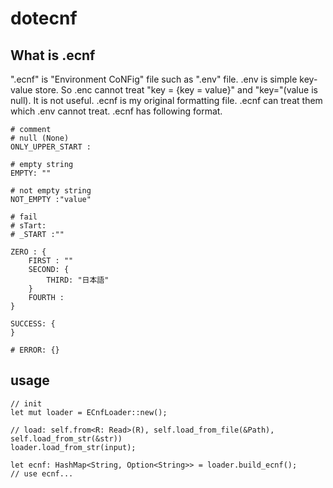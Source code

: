 # dotecnf
## What is .ecnf
".ecnf" is "Environment CoNFig" file such as ".env" file.
.env is simple key-value store. So .enc cannot treat "key = {key = value}" and "key="(value is null). It is not useful. 
.ecnf is my original formatting file. .ecnf can treat them which .env cannot treat.
.ecnf has following format.

```
# comment
# null (None)
ONLY_UPPER_START :

# empty string
EMPTY: ""

# not empty string
NOT_EMPTY :"value"

# fail
# sTart: 
# _START :""

ZERO : {
    FIRST : ""
    SECOND: {
        THIRD: "日本語"
    }
    FOURTH :
}

SUCCESS: {
}

# ERROR: {}
``` 

## usage

``` rust: example.rs
// init
let mut loader = ECnfLoader::new();

// load: self.from<R: Read>(R), self.load_from_file(&Path), self.load_from_str(&str))
loader.load_from_str(input);

let ecnf: HashMap<String, Option<String>> = loader.build_ecnf();
// use ecnf...
```